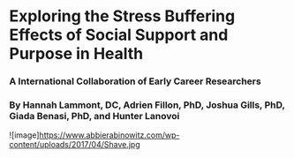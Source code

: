 # Exploring the Stress Buffering Effects of Social Support and Purpose in Health
### A International Collaboration of Early Career Researchers
### By Hannah Lammont, DC, Adrien Fillon, PhD, Joshua Gills, PhD, Giada Benasi, PhD, and Hunter Lanovoi
![image]https://www.abbierabinowitz.com/wp-content/uploads/2017/04/Shave.jpg
